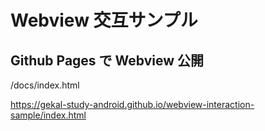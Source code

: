 # Webview 交互サンプル

## Github Pages で Webview 公開

/docs/index.html

<https://gekal-study-android.github.io/webview-interaction-sample/index.html>

